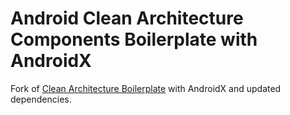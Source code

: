 # Android Clean Architecture Components Boilerplate with AndroidX

Fork of [Clean Architecture Boilerplate](https://github.com/bufferapp/clean-architecture-koin-boilerplate) with AndroidX and updated dependencies.